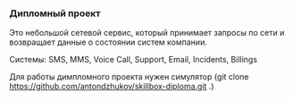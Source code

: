 ### Дипломный проект

Это небольшой сетевой сервис, который принимает запросы по сети и возвращает данные о состоянии систем компании.

Системы: SMS, MMS, Voice Call, Support, Email, Incidents, Billings

Для работы димпломного проекта нужен симулятор (git clone https://github.com/antondzhukov/skillbox-diploma.git .)


